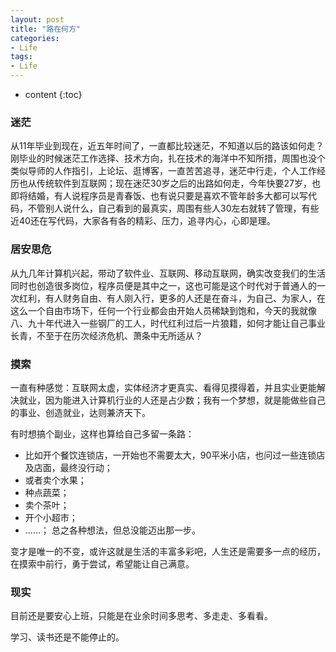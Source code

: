 ```yaml
---
layout: post
title: "路在何方"
categories: 
- Life
tags:
- Life
---
```


* content
{:toc}

### 迷茫
从11年毕业到现在，近五年时间了，一直都比较迷茫，不知道以后的路该如何走？刚毕业的时候迷茫工作选择、技术方向，扎在技术的海洋中不知所措，周围也没个类似导师的人作指引，上论坛、逛博客，一直苦苦追寻，迷茫中行走，个人工作经历也从传统软件到互联网；现在迷茫30岁之后的出路如何走，今年快要27岁，也即将结婚，有人说程序员是青春饭、也有说只要是喜欢不管年龄多大都可以写代码，不管别人说什么，自己看到的最真实，周围有些人30左右就转了管理，有些近40还在写代码，大家各有各的精彩、压力，追寻内心，心即是理。

### 居安思危
从九几年计算机兴起，带动了软件业、互联网、移动互联网，确实改变我们的生活同时也创造很多岗位，程序员便是其中之一，这也可能是这个时代对于普通人的一次红利，有人财务自由、有人刚入行，更多的人还是在奋斗，为自己、为家人，在这么一个自由市场下，任何一个行业都会由开始人员稀缺到饱和，今天的我就像八、九十年代进入一些钢厂的工人，时代红利过后一片狼籍，如何才能让自己事业长青，不至于在历次经济危机、萧条中无所适从？

### 摸索
一直有种感觉：互联网太虚，实体经济才更真实、看得见摸得着，并且实业更能解决就业，因为能进入计算机行业的人还是占少数；我有一个梦想，就是能做些自己的事业、创造就业，达则兼济天下。

有时想搞个副业，这样也算给自己多留一条路：
* 比如开个餐饮连锁店，一开始也不需要太大，90平米小店，也问过一些连锁店及店面，最终没行动；
* 或者卖个水果；
* 种点蔬菜；
* 卖个茶叶；
* 开个小超市；
* ......；
总之各种想法，但总没能迈出那一步。

变才是唯一的不变，或许这就是生活的丰富多彩吧，人生还是需要多一点的经历，在摸索中前行，勇于尝试，希望能让自己满意。

### 现实
目前还是要安心上班，只能是在业余时间多思考、多走走、多看看。

学习、读书还是不能停止的。
